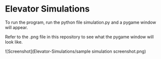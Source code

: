 # Elevator Simulations

To run the program, run the python file simulation.py and a pygame window will appear.

Refer to the .png file in this repository to see what the pygame window will look like.

![Screenshot](Elevator-Simulations/sample simulation screenshot.png)
